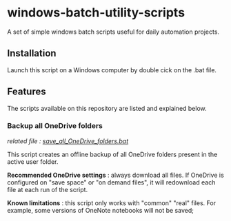 # windows-batch-utility-scripts
 A set of simple windows batch scripts useful for daily automation projects.

 ## Installation

Launch this script on a Windows computer by double cick on the .bat file.

## Features

The scripts available on this repository are listed and explained below.

### Backup all OneDrive folders

*related file : [save_all_OneDrive_folders.bat](https://github.com/ronan-deshays/windows-batch-utility-scripts/blob/main/save_all_OneDrive_folders.bat)*

This script creates an offline backup of all OneDrive folders present in the active user folder.

**Recommended OneDrive settings** : always download all files. If OneDrive is configured on "save space" or "on demand files", it will redownload each file at each run of the script.

**Known limitations** : this script only works with "common" "real" files. For example, some versions of OneNote notebooks will not be saved;


